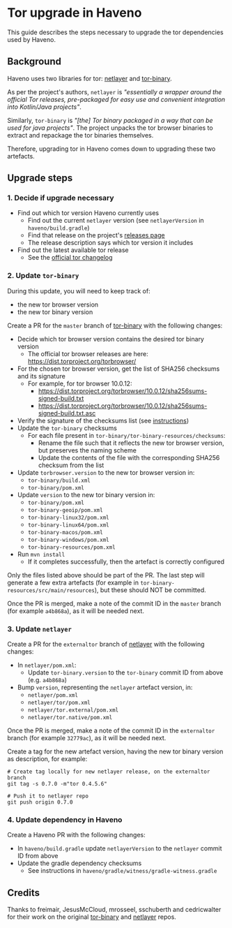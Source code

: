 # Tor upgrade in Haveno

This guide describes the steps necessary to upgrade the tor dependencies used by Haveno.

## Background

Haveno uses two libraries for tor: [netlayer][1] and [tor-binary][2].

As per the project's authors, `netlayer` is _"essentially a wrapper around the official Tor releases, pre-packaged for
easy use and convenient integration into Kotlin/Java projects"_.

Similarly, `tor-binary` is _"[the] Tor binary packaged in a way that can be used for java projects"_. The project
unpacks the tor browser binaries to extract and repackage the tor binaries themselves.

Therefore, upgrading tor in Haveno comes down to upgrading these two artefacts.


## Upgrade steps


### 1. Decide if upgrade necessary

 - Find out which tor version Haveno currently uses
   - Find out the current `netlayer` version (see `netlayerVersion` in `haveno/build.gradle`)
   - Find that release on the project's [releases page][3]
   - The release description says which tor version it includes
- Find out the latest available tor release
   - See the [official tor changelog][4]


### 2. Update `tor-binary`

During this update, you will need to keep track of:

 - the new tor browser version
 - the new tor binary version

Create a PR for the `master` branch of [tor-binary][2] with the following changes:

 - Decide which tor browser version contains the desired tor binary version
   - The official tor browser releases are here: https://dist.torproject.org/torbrowser/
 - For the chosen tor browser version, get the list of SHA256 checksums and its signature
   - For example, for tor browser 10.0.12:
     - https://dist.torproject.org/torbrowser/10.0.12/sha256sums-signed-build.txt
     - https://dist.torproject.org/torbrowser/10.0.12/sha256sums-signed-build.txt.asc
 - Verify the signature of the checksums list (see [instructions][5])
 - Update the `tor-binary` checksums
   - For each file present in `tor-binary/tor-binary-resources/checksums`:
     - Rename the file such that it reflects the new tor browser version, but preserves the naming scheme
     - Update the contents of the file with the corresponding SHA256 checksum from the list
 - Update `torbrowser.version` to the new tor browser version in:
   - `tor-binary/build.xml`
   - `tor-binary/pom.xml`
 - Update `version` to the new tor binary version in:
   - `tor-binary/pom.xml`
   - `tor-binary-geoip/pom.xml`
   - `tor-binary-linux32/pom.xml`
   - `tor-binary-linux64/pom.xml`
   - `tor-binary-macos/pom.xml`
   - `tor-binary-windows/pom.xml`
   - `tor-binary-resources/pom.xml`
 - Run `mvn install`
   - If it completes successfully, then the artefact is correctly configured


Only the files listed above should be part of the PR. The last step will generate a few extra artefacts (for
example in `tor-binary-resources/src/main/resources`), but these should NOT be committed.

Once the PR is merged, make a note of the commit ID in the `master` branch (for example `a4b868a`), as it will be needed
next.


### 3. Update `netlayer`

Create a PR for the `externaltor` branch of [netlayer][1] with the following changes:

 - In `netlayer/pom.xml`:
   - Update `tor-binary.version` to the `tor-binary` commit ID from above (e.g. `a4b868a`)
 - Bump `version`, representing the `netlayer` artefact version, in:
   - `netlayer/pom.xml`
   - `netlayer/tor/pom.xml`
   - `netlayer/tor.external/pom.xml`
   - `netlayer/tor.native/pom.xml`

Once the PR is merged, make a note of the commit ID in the `externaltor` branch (for example `32779ac`), as it will be
needed next.

Create a tag for the new artefact version, having the new tor binary version as description, for example:

```
# Create tag locally for new netlayer release, on the externaltor branch
git tag -s 0.7.0 -m"tor 0.4.5.6"

# Push it to netlayer repo
git push origin 0.7.0
```


### 4. Update dependency in Haveno

Create a Haveno PR with the following changes:

 - In `haveno/build.gradle` update `netlayerVersion` to the `netlayer` commit ID from above
 - Update the gradle dependency checksums
   - See instructions in `haveno/gradle/witness/gradle-witness.gradle`




## Credits

Thanks to freimair, JesusMcCloud, mrosseel, sschuberth and cedricwalter for their work on the original
[tor-binary](https://github.com/JesusMcCloud/tor-binary) and [netlayer](https://github.com/JesusMcCloud/netlayer) repos.




[1]: https://github.com/haveno-network/netlayer "netlayer"
[2]: https://github.com/haveno-network/tor-binary "tor-binary"
[3]: https://github.com/haveno-network/netlayer/releases "netlayer releases"
[4]: https://gitweb.torproject.org/tor.git/plain/ChangeLog "tor changelog"
[5]: https://support.torproject.org/tbb/how-to-verify-signature/ "verify tor signature"
